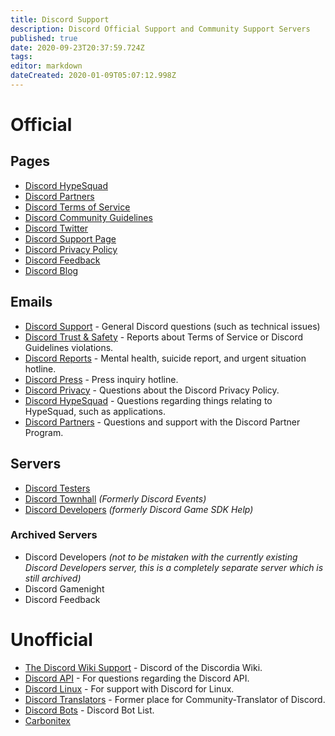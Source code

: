 ```yaml
---
title: Discord Support
description: Discord Official Support and Community Support Servers
published: true
date: 2020-09-23T20:37:59.724Z
tags: 
editor: markdown
dateCreated: 2020-01-09T05:07:12.998Z
---
```


# Official
## Pages 
* [Discord HypeSquad](https://discord.com/hypesquad)
* [Discord Partners](https://discord.com/partners)
* [Discord Terms of Service](https://discord.com/terms)
* [Discord Community Guidelines](https://discord.com/guidelines)
* [Discord Twitter](https://twitter.com/discord)
* [Discord Support Page](https://support.discord.com/hc/en-us)
* [Discord Privacy Policy](https://discord.com/privacy)
* [Discord Feedback](https://support.discord.com/hc/en-us/community/topics)
* [Discord Blog](https://blog.discord.com)

## Emails
* [Discord Support](mailto:support@discord.com) - General Discord questions (such as technical issues)
* [Discord Trust & Safety](mailto:abuse@discord.com) - Reports about Terms of Service or Discord Guidelines violations.
* [Discord Reports](mailto:reports@discord.com) - Mental health, suicide report, and urgent situation hotline.
* [Discord Press](mailto:press@discord.com) - Press inquiry hotline.
* [Discord Privacy](mailto:privacy@discord.com) - Questions about the Discord Privacy Policy.
* [Discord HypeSquad](mailto:hypesquad@discord.com) - Questions regarding things relating to HypeSquad, such as applications.
* [Discord Partners](mailto:partners@discord.com) - Questions and support with the Discord Partner Program.

## Servers 
* [Discord Testers](http://discord.gg/discord-testers)
* [Discord Townhall](http://discord.gg/discord-townhall) *(Formerly Discord Events)*
* [Discord Developers](https://discord.gg/discord-developers) *(formerly Discord Game SDK Help)*

### Archived Servers

* Discord Developers *(not to be mistaken with the currently existing Discord Developers server, this is a completely separate server which is still archived)*
* Discord Gamenight
* Discord Feedback

# Unofficial
* [The Discord Wiki Support](https://discord.gg/ZRJ9Ghh) - Discord of the Discordia Wiki.
* [Discord API](http://discord.gg/discord-api) - For questions regarding the Discord API.
* [Discord Linux](https://discord.gg/discord-linux) - For support with Discord for Linux.
* [Discord Translators](https://discord.gg/mmfyqEQ) - Former place for Community-Translator of Discord.
* [Discord Bots](https://discord.gg/0cDvIgU2voWn4BaD) - Discord Bot List.
* [Carbonitex](https://carbonitex.net)